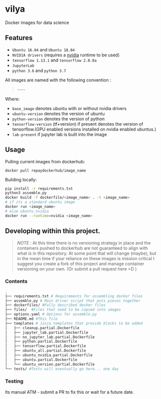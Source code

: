 # vilya

Docker images for data science


## Features

- `Ubuntu 16.04` and `Ubuntu 18.04`
- `NVIDIA drivers` (requires a [nvidia](https://github.com/NVIDIA/nvidia-docker) runtime to be used)
- `tensorflow 1.13.1` and `tensorflow 2.0.0a`
- `JupyterLab`
- `python 3.6` and `python 3.7`

All images are named with the following convention :

> <base-image>-<ubuntu-version>-<python-version>-<tensorflow-version>-<lab-present>

Where:

- `base_image` denotes ubuntu with or without nvidia drivers
- `ubuntu-version` denotes the version of ubuntu 
- `python-version` denotes the version of python
- `tensorflow-version` (tf+version) if present denotes the version of tensorflow.(GPU enabled versions installed on nvidia enabled ubuntus.)
- `lab-present` if jupyter lab is built into the image 


## Usage

Pulling current images from dockerhub:

`docker pull repaydockerhub/image_name`


Building locally:

```bash
pip install -r requirements.txt
python3 assemble.py
docker build -f dockerfile/<image_name> . -t <image_name>
# if its a standard ubuntu image
docker run <image_name>
# else ubuntu_nvidia
docker run --runtime=nvidia <image_name> 
```



## Developing within this project.

> *NOTE* :  At this time there is no versioning strategy in place and the containers pushed 
to dockerhub are not guaranteed to align with what is in this repository. At some point that 
will change (maybe), but in the mean time if your reliance on these images is mission critical 
I suggest you create a fork of this project and manage container versioning on your own. (Or submit a 
pull request here =D ) 
 
### Contents
 
```bash
.
├── requirements.txt # Requirements for assembling docker files
├── assemble.py # Main driver script that puts pieces together
├── dockerfiles/ #Fully described docker files
├── files/  #Files that need to be copied into images
├── options.yaml # Options for assemble.py
├── README.md #This file
├── templates # Jinja templates that provide blocks to be added
│   ├── cleanup.partial.Dockerfile
│   ├── jupyter_lab.partial.Dockerfile
│   ├── no_jupyter_lab.partial.Dockerfile
│   ├── python.partial.Dockerfile
│   ├── tensorflow.partial.Dockerfile
│   ├── ubuntu_all.partial.Dockerfile
│   ├── ubuntu_nvidia.partial.Dockerfile
│   ├── ubuntu.partial.Dockerfile
│   └── ubuntu_version.partial.Dockerfile
└── tests/ #Tests will eventually go here... one day

```

### Testing 

Its manual ATM - submit a PR to fix this or wait for a future date.
